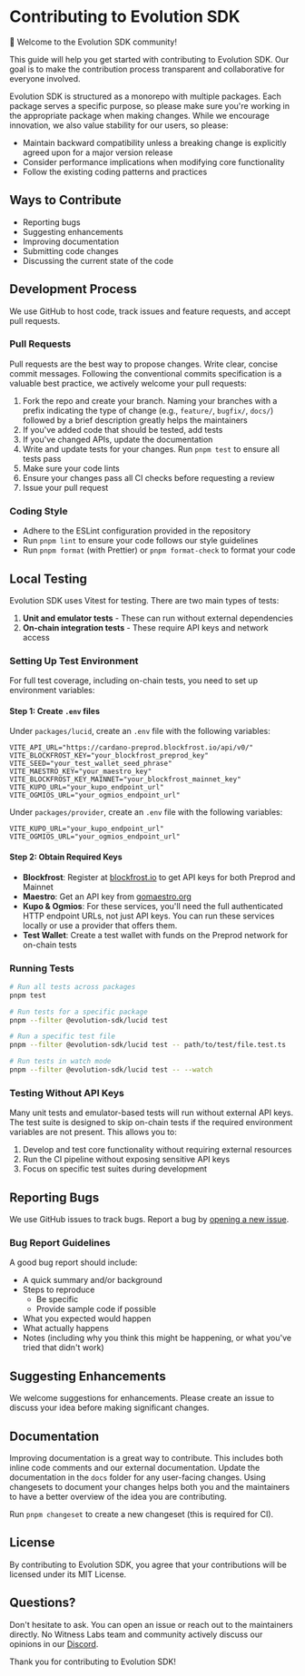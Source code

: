 # Contributing to Evolution SDK

👋 Welcome to the Evolution SDK community!

This guide will help you get started with contributing to Evolution SDK. Our goal is to make the contribution process transparent and collaborative for everyone involved.

Evolution SDK is structured as a monorepo with multiple packages. Each package serves a specific purpose, so please make sure you're working in the appropriate package when making changes. While we encourage innovation, we also value stability for our users, so please:

- Maintain backward compatibility unless a breaking change is explicitly agreed upon for a major version release
- Consider performance implications when modifying core functionality
- Follow the existing coding patterns and practices

## Ways to Contribute

- Reporting bugs
- Suggesting enhancements
- Improving documentation
- Submitting code changes
- Discussing the current state of the code

## Development Process

We use GitHub to host code, track issues and feature requests, and accept pull requests.

### Pull Requests

Pull requests are the best way to propose changes. Write clear, concise commit messages. Following the conventional commits specification is a valuable best practice, we actively welcome your pull requests:

1. Fork the repo and create your branch. Naming your branches with a prefix indicating the type of change (e.g., `feature/`, `bugfix/`, `docs/`) followed by a brief description greatly helps the maintainers
2. If you've added code that should be tested, add tests
3. If you've changed APIs, update the documentation
4. Write and update tests for your changes. Run `pnpm test` to ensure all tests pass
5. Make sure your code lints
6. Ensure your changes pass all CI checks before requesting a review
7. Issue your pull request

### Coding Style

- Adhere to the ESLint configuration provided in the repository
- Run `pnpm lint` to ensure your code follows our style guidelines
- Run `pnpm format` (with Prettier) or `pnpm format-check` to format your code

## Local Testing

Evolution SDK uses Vitest for testing. There are two main types of tests:

1. **Unit and emulator tests** - These can run without external dependencies
2. **On-chain integration tests** - These require API keys and network access

### Setting Up Test Environment

For full test coverage, including on-chain tests, you need to set up environment variables:

#### Step 1: Create `.env` files

Under `packages/lucid`, create an `.env` file with the following variables:

```
VITE_API_URL="https://cardano-preprod.blockfrost.io/api/v0/"
VITE_BLOCKFROST_KEY="your_blockfrost_preprod_key"
VITE_SEED="your_test_wallet_seed_phrase"
VITE_MAESTRO_KEY="your_maestro_key"
VITE_BLOCKFROST_KEY_MAINNET="your_blockfrost_mainnet_key"
VITE_KUPO_URL="your_kupo_endpoint_url"
VITE_OGMIOS_URL="your_ogmios_endpoint_url"
```

Under `packages/provider`, create an `.env` file with the following variables:

```
VITE_KUPO_URL="your_kupo_endpoint_url"
VITE_OGMIOS_URL="your_ogmios_endpoint_url"
```

#### Step 2: Obtain Required Keys

- **Blockfrost**: Register at [blockfrost.io](https://blockfrost.io) to get API keys for both Preprod and Mainnet
- **Maestro**: Get an API key from [gomaestro.org](https://www.gomaestro.org)
- **Kupo & Ogmios**: For these services, you'll need the full authenticated HTTP endpoint URLs, not just API keys. You can run these services locally or use a provider that offers them.
- **Test Wallet**: Create a test wallet with funds on the Preprod network for on-chain tests

### Running Tests

```bash
# Run all tests across packages
pnpm test

# Run tests for a specific package
pnpm --filter @evolution-sdk/lucid test

# Run a specific test file
pnpm --filter @evolution-sdk/lucid test -- path/to/test/file.test.ts

# Run tests in watch mode
pnpm --filter @evolution-sdk/lucid test -- --watch
```

### Testing Without API Keys

Many unit tests and emulator-based tests will run without external API keys. The test suite is designed to skip on-chain tests if the required environment variables are not present. This allows you to:

1. Develop and test core functionality without requiring external resources
2. Run the CI pipeline without exposing sensitive API keys
3. Focus on specific test suites during development

## Reporting Bugs

We use GitHub issues to track bugs. Report a bug by [opening a new issue](https://github.com/no-witness-labs/evolution-sdk/issues/new).

### Bug Report Guidelines

A good bug report should include:

- A quick summary and/or background
- Steps to reproduce
  - Be specific
  - Provide sample code if possible
- What you expected would happen
- What actually happens
- Notes (including why you think this might be happening, or what you've tried that didn't work)

## Suggesting Enhancements

We welcome suggestions for enhancements. Please create an issue to discuss your idea before making significant changes.

## Documentation

Improving documentation is a great way to contribute. This includes both inline code comments and our external documentation. Update the documentation in the `docs` folder for any user-facing changes. Using changesets to document your changes helps both you and the maintainers to have a better overview of the idea you are contributing.

Run `pnpm changeset` to create a new changeset (this is required for CI).

## License

By contributing to Evolution SDK, you agree that your contributions will be licensed under its MIT License.

## Questions?

Don't hesitate to ask. You can open an issue or reach out to the maintainers directly. No Witness Labs team and community actively discuss our opinions in our [Discord](https://discord.gg/eqZDvHvW6k).

Thank you for contributing to Evolution SDK!
